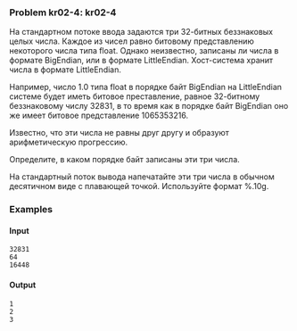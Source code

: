 

### Problem kr02-4: kr02-4

На стандартном потоке ввода задаются три 32-битных беззнаковых целых числа. Каждое из чисел равно
битовому представлению некоторого числа типа float. Однако неизвестно, записаны ли числа в формате
BigEndian, или в формате LittleEndian. Хост-система хранит числа в формате LittleEndian.

Например, число 1.0 типа float в порядке байт BigEndian на LittleEndian системе будет иметь битовое
преставление, равное 32-битному беззнаковому числу 32831, в то время как в порядке байт BigEndian
оно же имеет битовое представление 1065353216.

Известно, что эти числа не равны друг другу и образуют арифметическую прогрессию.

Определите, в каком порядке байт записаны эти три числа.

На стандартный поток вывода напечатайте эти три числа в обычном десятичном виде с плавающей точкой.
Используйте формат %.10g.

### Examples

#### Input

    
    
    32831
    64
    16448

#### Output

    
    
    1
    2
    3

                                                                                                                                                                                                                                                                                                                                                                                                                                                                                                                                                                                                                                                                                                                                                                                                                                                                                                                                                                                                                                                                                                                                                                                                                                                                                                                                                                                                                                                                                                                                                                                                                                                                                                                                                                                                                                                                                                                                                                                                                                                                                                                                                                                                                                                                                                                                                                                                                                                                                                                       

